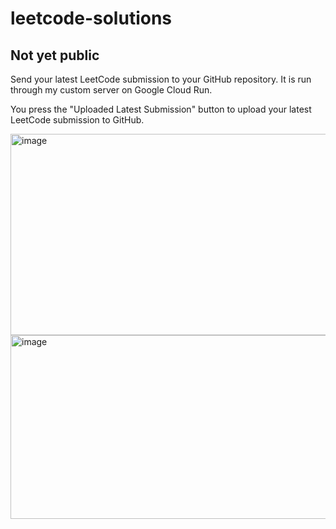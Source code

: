 # leetcode-solutions

## Not yet public

Send your latest LeetCode submission to your GitHub repository. It is run through my custom server on Google Cloud Run.

You press the "Uploaded Latest Submission" button to upload your latest LeetCode submission to GitHub.

<img width="934" height="322" alt="image" src="https://github.com/user-attachments/assets/638c7ca6-4f7c-4c6f-b486-b8d47dc687d8" />

<img width="1168" height="294" alt="image" src="https://github.com/user-attachments/assets/7cc3bf7d-8ffb-4b23-b154-20e7d518fca6" />
